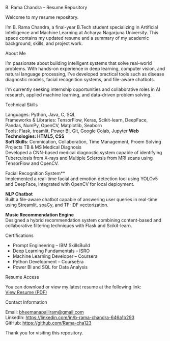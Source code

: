 B. Rama Chandra – Resume Repository

Welcome to my resume repository.

I’m B. Rama Chandra, a final-year B.Tech student specializing in Artificial Intelligence and Machine Learning at Acharya Nagarjuna University. This space contains my updated resume and a summary of my academic background, skills, and project work.

About Me

I’m passionate about building intelligent systems that solve real-world problems. With hands-on experience in deep learning, computer vision, and natural language processing, I’ve developed practical tools such as disease diagnostic models, facial recognition systems, and file-aware chatbots.

I'm currently seeking internship opportunities and collaborative roles in AI research, applied machine learning, and data-driven problem solving.

Technical Skills

Languages: Python, Java, C, SQL  
Frameworks & Libraries: TensorFlow, Keras, Scikit-learn, DeepFace, Pandas, NumPy, OpenCV, Matplotlib, Seaborn  
Tools: Flask, treamlit, Power BI, Git, Google Colab, Jupyter **Web Technologies: HTML5, CSS  
Soft Skills**: Comnication, Collaboration, Time Management, Proem Solving
Projects 
TB & MS Medical Diagnosis  
Developed a CNN-based medical diagnostic system capable of identifying Tuberculosis from X-rays and Multiple Sclerosis from MRI scans using TensorFlow and OpenCV.

Facial Recognition System**  
Implemented a real-time facial and emotion detection tool using YOLOv5 and DeepFace, integrated with OpenCV for local deployment.

**NLP Chatbot**  
Built a file-aware chatbot capable of answering user queries in real-time using Streamlit, spaCy, and TF-IDF vectorization.

**Music Recommendation Engine**  
Designed a hybrid recommendation system combining content-based and collaborative filtering techniques with Flask and Scikit-learn.

Certifications

- Prompt Engineering – IBM SkillsBuild  
- Deep Learning Fundamentals – ISRO  
- Machine Learning Developer – Coursera  
- Python Development – CourseEra  
- Power BI and SQL for Data Analysis

Resume Access

You can download or view my latest resume at the following link:  
[View Resume (PDF)]() 

Contact Information

Email: bheemanapalliram@gmail.com  
LinkedIn: https://linkedin.com/in/b-rama-chandra-646a1b293  
GitHub: https://github.com/Rama-cha123

Thank you for visiting this repository.
